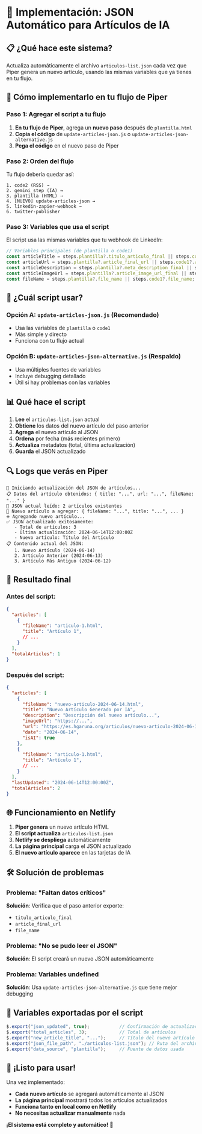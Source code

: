 # 🚀 Implementación: JSON Automático para Artículos de IA

## 📋 **¿Qué hace este sistema?**

Actualiza automáticamente el archivo `articulos-list.json` cada vez que Piper genera un nuevo artículo, usando las mismas variables que ya tienes en tu flujo.

## 🔧 **Cómo implementarlo en tu flujo de Piper**

### **Paso 1: Agregar el script a tu flujo**

1. **En tu flujo de Piper**, agrega un **nuevo paso** después de `plantilla.html`
2. **Copia el código** de `update-articles-json.js` o `update-articles-json-alternative.js`
3. **Pega el código** en el nuevo paso de Piper

### **Paso 2: Orden del flujo**

Tu flujo debería quedar así:
```
1. code2 (RSS) → 
2. gemini_step (IA) → 
3. plantilla (HTML) → 
4. [NUEVO] update-articles-json → 
5. linkedin-zapier-webhook → 
6. twitter-publisher
```

### **Paso 3: Variables que usa el script**

El script usa las mismas variables que tu webhook de LinkedIn:

```javascript
// Variables principales (de plantilla o code1)
const articleTitle = steps.plantilla?.titulo_articulo_final || steps.code1?.titulo_articulo_final;
const articleUrl = steps.plantilla?.article_final_url || steps.code1?.article_final_url;
const articleDescription = steps.plantilla?.meta_description_final || steps.code1?.meta_description_final;
const articleImageUrl = steps.plantilla?.article_image_url_final || steps.code1?.article_image_url_final;
const fileName = steps.plantilla?.file_name || steps.code1?.file_name;
```

## 🎯 **¿Cuál script usar?**

### **Opción A: `update-articles-json.js`** (Recomendado)
- Usa las variables de `plantilla` o `code1`
- Más simple y directo
- Funciona con tu flujo actual

### **Opción B: `update-articles-json-alternative.js`** (Respaldo)
- Usa múltiples fuentes de variables
- Incluye debugging detallado
- Útil si hay problemas con las variables

## 📊 **Qué hace el script**

1. **Lee** el `articulos-list.json` actual
2. **Obtiene** los datos del nuevo artículo del paso anterior
3. **Agrega** el nuevo artículo al JSON
4. **Ordena** por fecha (más recientes primero)
5. **Actualiza** metadatos (total, última actualización)
6. **Guarda** el JSON actualizado

## 🔍 **Logs que verás en Piper**

```
🔄 Iniciando actualización del JSON de artículos...
📋 Datos del artículo obtenidos: { title: "...", url: "...", fileName: "..." }
📄 JSON actual leído: 2 artículos existentes
📝 Nuevo artículo a agregar: { fileName: "...", title: "...", ... }
➕ Agregando nuevo artículo...
✅ JSON actualizado exitosamente:
   - Total de artículos: 3
   - Última actualización: 2024-06-14T12:00:00Z
   - Nuevo artículo: Título del Artículo
📋 Contenido actual del JSON:
   1. Nuevo Artículo (2024-06-14)
   2. Artículo Anterior (2024-06-13)
   3. Artículo Más Antiguo (2024-06-12)
```

## 🎯 **Resultado final**

### **Antes del script:**
```json
{
  "articles": [
    {
      "fileName": "articulo-1.html",
      "title": "Artículo 1",
      // ...
    }
  ],
  "totalArticles": 1
}
```

### **Después del script:**
```json
{
  "articles": [
    {
      "fileName": "nuevo-articulo-2024-06-14.html",
      "title": "Nuevo Artículo Generado por IA",
      "description": "Descripción del nuevo artículo...",
      "imageUrl": "https://...",
      "url": "https://es.hgaruna.org/articulos/nuevo-articulo-2024-06-14.html",
      "date": "2024-06-14",
      "isAI": true
    },
    {
      "fileName": "articulo-1.html",
      "title": "Artículo 1",
      // ...
    }
  ],
  "lastUpdated": "2024-06-14T12:00:00Z",
  "totalArticles": 2
}
```

## 🌐 **Funcionamiento en Netlify**

1. **Piper genera** un nuevo artículo HTML
2. **El script actualiza** `articulos-list.json`
3. **Netlify se despliega** automáticamente
4. **La página principal** carga el JSON actualizado
5. **El nuevo artículo aparece** en las tarjetas de IA

## 🛠️ **Solución de problemas**

### **Problema: "Faltan datos críticos"**
**Solución**: Verifica que el paso anterior exporte:
- `titulo_articulo_final`
- `article_final_url`
- `file_name`

### **Problema: "No se pudo leer el JSON"**
**Solución**: El script creará un nuevo JSON automáticamente

### **Problema: Variables undefined**
**Solución**: Usa `update-articles-json-alternative.js` que tiene mejor debugging

## 📝 **Variables exportadas por el script**

```javascript
$.export("json_updated", true);           // Confirmación de actualización
$.export("total_articles", 3);            // Total de artículos
$.export("new_article_title", "...");     // Título del nuevo artículo
$.export("json_file_path", "./articulos-list.json"); // Ruta del archivo
$.export("data_source", "plantilla");     // Fuente de datos usada
```

## 🎉 **¡Listo para usar!**

Una vez implementado:
- **Cada nuevo artículo** se agregará automáticamente al JSON
- **La página principal** mostrará todos los artículos actualizados
- **Funciona tanto en local como en Netlify**
- **No necesitas actualizar manualmente** nada

**¡El sistema está completo y automático!** 🚀 